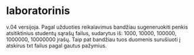 # laboratorinis
v.04 versijoja. Pagal užduoties reikalavimus bandžiau sugeneruokiti penkis atsitiktinius studentų sąrašų failus, sudarytus iš: 1000, 10000, 100000, 1000000, 10000000 įrašų. Taip pat bandžiau tuos duomenis surušiuoti į atskirus txt failus pagal gautus pažymius. 
